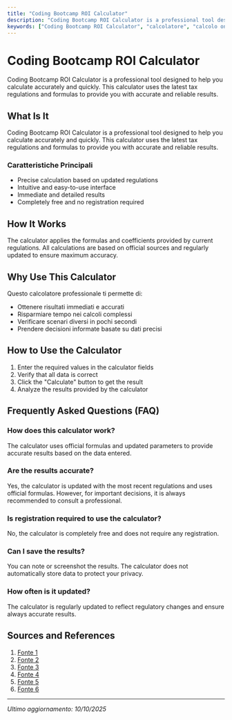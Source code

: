 ```yaml
---
title: "Coding Bootcamp ROI Calculator"
description: "Coding Bootcamp ROI Calculator is a professional tool designed to help you calculate accurately and quickly. This calculator uses the latest tax regulations and formulas to provide you with accurate and reliable results."
keywords: ["Coding Bootcamp ROI Calculator", "calcolatore", "calcolo online"]
---
```


# Coding Bootcamp ROI Calculator

Coding Bootcamp ROI Calculator is a professional tool designed to help you calculate accurately and quickly. This calculator uses the latest tax regulations and formulas to provide you with accurate and reliable results.

## What Is It

Coding Bootcamp ROI Calculator is a professional tool designed to help you calculate accurately and quickly. This calculator uses the latest tax regulations and formulas to provide you with accurate and reliable results.

### Caratteristiche Principali

- Precise calculation based on updated regulations
- Intuitive and easy-to-use interface
- Immediate and detailed results
- Completely free and no registration required

## How It Works

The calculator applies the formulas and coefficients provided by current regulations. All calculations are based on official sources and regularly updated to ensure maximum accuracy.

## Why Use This Calculator

Questo calcolatore professionale ti permette di:

- Ottenere risultati immediati e accurati
- Risparmiare tempo nei calcoli complessi
- Verificare scenari diversi in pochi secondi
- Prendere decisioni informate basate su dati precisi

## How to Use the Calculator

1. Enter the required values in the calculator fields
2. Verify that all data is correct
3. Click the "Calculate" button to get the result
4. Analyze the results provided by the calculator

## Frequently Asked Questions (FAQ)

### How does this calculator work?

The calculator uses official formulas and updated parameters to provide accurate results based on the data entered.

### Are the results accurate?

Yes, the calculator is updated with the most recent regulations and uses official formulas. However, for important decisions, it is always recommended to consult a professional.

### Is registration required to use the calculator?

No, the calculator is completely free and does not require any registration.

### Can I save the results?

You can note or screenshot the results. The calculator does not automatically store data to protect your privacy.

### How often is it updated?

The calculator is regularly updated to reflect regulatory changes and ensure always accurate results.

## Sources and References

1. [Fonte 1](https://roi.metana.io/)
2. [Fonte 2](https://www.coursereport.com/ultimate-guide-paying-for-bootcamp.pdf)
3. [Fonte 3](https://www.coursereport.com/blog/calculate-coding-bootcamp-roi)
4. [Fonte 4](https://codeop.tech/is-a-coding-bootcamp-worth-it-find-out/)
5. [Fonte 5](https://metana.io/)
6. [Fonte 6](https://www.reddit.com/r/webdev/comments/3esv00/compare_the_true_cost_of_a_bootcamp_with_coding/)

---

*Ultimo aggiornamento: 10/10/2025*
